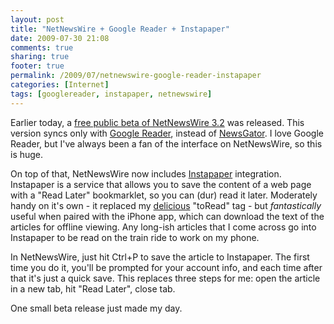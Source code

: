 ```yaml
---
layout: post
title: "NetNewsWire + Google Reader + Instapaper"
date: 2009-07-30 21:08
comments: true
sharing: true
footer: true
permalink: /2009/07/netnewswire-google-reader-instapaper
categories: [Internet]
tags: [googlereader, instapaper, netnewswire]
---
```

Earlier today, a <a href="http://nnwbeta.com/2009/07/30/netnewswire_3_2_beta.html">free public beta of NetNewsWire 3.2</a> was released.  This version syncs only with <a href="http://www.google.com/reader/">Google Reader</a>, instead of <a href="http://www.newsgator.com/">NewsGator</a>.  I love Google Reader, but I've always been a fan of the interface on NetNewsWire, so this is huge.

On top of that, NetNewsWire now includes <a href="http://www.instapaper.com/">Instapaper</a> integration.  Instapaper is a service that allows you to save the content of a web page with a "Read Later" bookmarklet, so you can (dur) read it later.  Moderately handy on it's own - it replaced my <a href="http://delicious.com/">delicious</a> "toRead" tag - but <i>fantastically</i> useful when paired with the iPhone app, which can download the text of the articles for offline viewing.  Any long-ish articles that I come across go into Instapaper to be read on the train ride to work on my phone.

In NetNewsWire, just hit Ctrl+P to save the article to Instapaper.  The first time you do it, you'll be prompted for your account info, and each time after that it's just a quick save.  This replaces three steps for me: open the article in a new tab, hit "Read Later", close tab.

One small beta release just made my day.